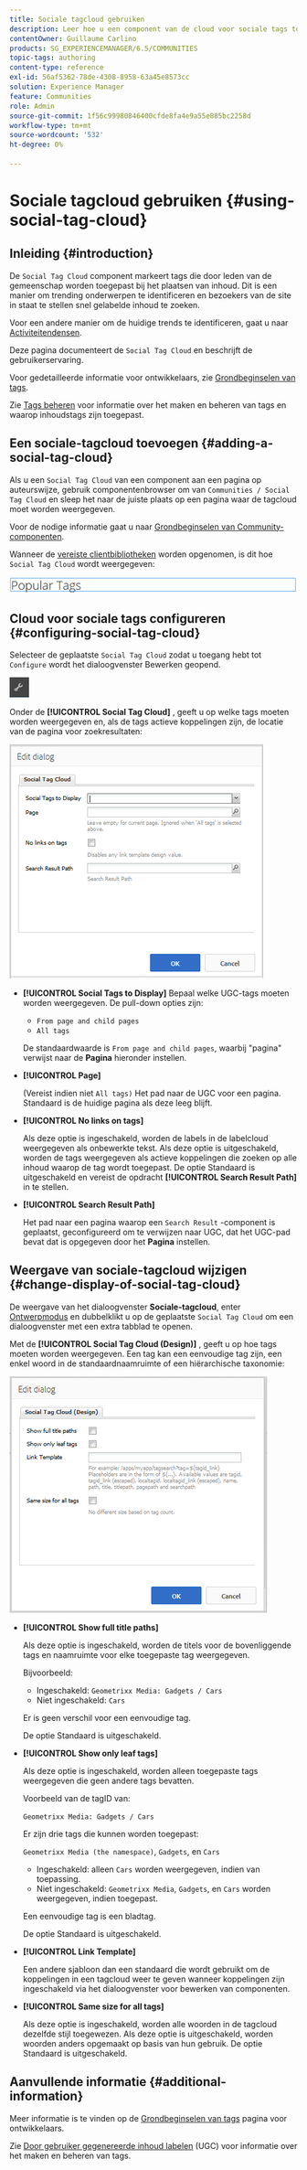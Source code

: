 ```yaml
---
title: Sociale tagcloud gebruiken
description: Leer hoe u een component van de cloud voor sociale tags toevoegt aan een pagina waarop ingetekende communityleden snel trending topics kunnen identificeren en gecodeerde inhoud kunnen zoeken.
contentOwner: Guillaume Carlino
products: SG_EXPERIENCEMANAGER/6.5/COMMUNITIES
topic-tags: authoring
content-type: reference
exl-id: 56af5362-78de-4308-8958-63a45e8573cc
solution: Experience Manager
feature: Communities
role: Admin
source-git-commit: 1f56c99980846400cfde8fa4e9a55e885bc2258d
workflow-type: tm+mt
source-wordcount: '532'
ht-degree: 0%

---
```


# Sociale tagcloud gebruiken {#using-social-tag-cloud}

## Inleiding {#introduction}

De `Social Tag Cloud` component markeert tags die door leden van de gemeenschap worden toegepast bij het plaatsen van inhoud. Dit is een manier om trending onderwerpen te identificeren en bezoekers van de site in staat te stellen snel gelabelde inhoud te zoeken.

Voor een andere manier om de huidige trends te identificeren, gaat u naar [Activiteitendensen](trends.md).

Deze pagina documenteert de `Social Tag Cloud` en beschrijft de gebruikerservaring.

Voor gedetailleerde informatie voor ontwikkelaars, zie [Grondbeginselen van tags](tag.md).

Zie [Tags beheren](../../help/sites-administering/tags.md) voor informatie over het maken en beheren van tags en waarop inhoudstags zijn toegepast.

## Een sociale-tagcloud toevoegen {#adding-a-social-tag-cloud}

Als u een `Social Tag Cloud` van een component aan een pagina op auteurswijze, gebruik componentenbrowser om van `Communities / Social Tag Cloud` en sleep het naar de juiste plaats op een pagina waar de tagcloud moet worden weergegeven.

Voor de nodige informatie gaat u naar [Grondbeginselen van Community-componenten](basics.md).

Wanneer de [vereiste clientbibliotheken](tag.md#essentials-for-client-side) worden opgenomen, is dit hoe `Social Tag Cloud` wordt weergegeven:

![social-tag](assets/social-tag.png)

## Cloud voor sociale tags configureren {#configuring-social-tag-cloud}

Selecteer de geplaatste `Social Tag Cloud` zodat u toegang hebt tot `Configure` wordt het dialoogvenster Bewerken geopend.

![vormen](assets/configure-new.png)

Onder de **[!UICONTROL Social Tag Cloud]** , geeft u op welke tags moeten worden weergegeven en, als de tags actieve koppelingen zijn, de locatie van de pagina voor zoekresultaten:

![social-tag-cloud](assets/social-tag-cloud.png)

* **[!UICONTROL Social Tags to Display]**
Bepaal welke UGC-tags moeten worden weergegeven. De pull-down opties zijn:

   * `From page and child pages`
   * `All tags`

  De standaardwaarde is `From page and child pages`, waarbij &quot;pagina&quot; verwijst naar de **Pagina** hieronder instellen.

* **[!UICONTROL Page]**

  (Vereist indien niet `All tags)` Het pad naar de UGC voor een pagina. Standaard is de huidige pagina als deze leeg blijft.

* **[!UICONTROL No links on tags]**

  Als deze optie is ingeschakeld, worden de labels in de labelcloud weergegeven als onbewerkte tekst. Als deze optie is uitgeschakeld, worden de tags weergegeven als actieve koppelingen die zoeken op alle inhoud waarop de tag wordt toegepast. De optie Standaard is uitgeschakeld en vereist de opdracht **[!UICONTROL Search Result Path]** in te stellen.

* **[!UICONTROL Search Result Path]**

  Het pad naar een pagina waarop een `Search Result` -component is geplaatst, geconfigureerd om te verwijzen naar UGC, dat het UGC-pad bevat dat is opgegeven door het **Pagina** instellen.

## Weergave van sociale-tagcloud wijzigen {#change-display-of-social-tag-cloud}

De weergave van het dialoogvenster **Sociale-tagcloud**, enter [Ontwerpmodus](../../help/sites-authoring/default-components-designmode.md) en dubbelklikt u op de geplaatste `Social Tag Cloud` om een dialoogvenster met een extra tabblad te openen.

Met de **[!UICONTROL Social Tag Cloud (Design)]** , geeft u op hoe tags moeten worden weergegeven. Een tag kan een eenvoudige tag zijn, een enkel woord in de standaardnaamruimte of een hiërarchische taxonomie:

![social-tag-cloud-design](assets/social-tag-cloud-design.png)

* **[!UICONTROL Show full title paths]**

  Als deze optie is ingeschakeld, worden de titels voor de bovenliggende tags en naamruimte voor elke toegepaste tag weergegeven.

  Bijvoorbeeld:

   * Ingeschakeld: `Geometrixx Media: Gadgets / Cars`
   * Niet ingeschakeld: `Cars`

  Er is geen verschil voor een eenvoudige tag.

  De optie Standaard is uitgeschakeld.

* **[!UICONTROL Show only leaf tags]**

  Als deze optie is ingeschakeld, worden alleen toegepaste tags weergegeven die geen andere tags bevatten.

  Voorbeeld van de tagID van:

  `Geometrixx Media: Gadgets / Cars`

  Er zijn drie tags die kunnen worden toegepast:

  `Geometrixx Media (the namespace)`, `Gadgets`, en `Cars`

   * Ingeschakeld: alleen `Cars` worden weergegeven, indien van toepassing.
   * Niet ingeschakeld: `Geometrixx Media`, `Gadgets`, en `Cars` worden weergegeven, indien toegepast.

  Een eenvoudige tag is een bladtag.

  De optie Standaard is uitgeschakeld.

* **[!UICONTROL Link Template]**

  Een andere sjabloon dan een standaard die wordt gebruikt om de koppelingen in een tagcloud weer te geven wanneer koppelingen zijn ingeschakeld via het dialoogvenster voor bewerken van componenten.

* **[!UICONTROL Same size for all tags]**

  Als deze optie is ingeschakeld, worden alle woorden in de tagcloud dezelfde stijl toegewezen. Als deze optie is uitgeschakeld, worden woorden anders opgemaakt op basis van hun gebruik. De optie Standaard is uitgeschakeld.

## Aanvullende informatie {#additional-information}

Meer informatie is te vinden op de [Grondbeginselen van tags](tag.md) pagina voor ontwikkelaars.

Zie [Door gebruiker gegenereerde inhoud labelen](tag-ugc.md) (UGC) voor informatie over het maken en beheren van tags.

